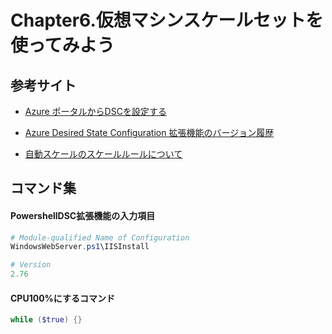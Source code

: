 # Chapter6.仮想マシンスケールセットを使ってみよう

## 参考サイト

- [Azure ポータルからDSCを設定する](https://docs.microsoft.com/ja-jp/azure/virtual-machines/extensions/dsc-overview#azure-portal-functionality)

- [Azure Desired State Configuration 拡張機能のバージョン履歴](https://docs.microsoft.com/ja-jp/powershell/dsc/getting-started/azureDscexthistory)

- [自動スケールのスケールルールについて](https://blogs.msdn.microsoft.com/jpcie/?p=1315)

## コマンド集

#### PowershellDSC拡張機能の入力項目
```powershell
# Module-qualified Name of Configuration
WindowsWebServer.ps1\IISInstall

# Version
2.76
```

#### CPU100%にするコマンド

```powershell
while ($true) {}
```